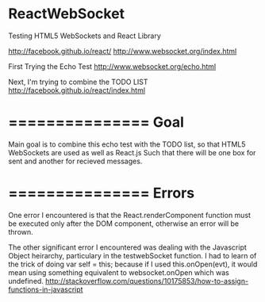 ReactWebSocket
==============
Testing HTML5 WebSockets and React Library

http://facebook.github.io/react/
http://www.websocket.org/index.html

First Trying the Echo Test
http://www.websocket.org/echo.html

Next, I'm trying to combine the TODO LIST
http://facebook.github.io/react/index.html

===============
Goal
===============

Main goal is to combine this echo test with the TODO list, so that HTML5 WebSockets are used as well as React.js
Such that there will be one box for sent and another for recieved messages.

===============
Errors
===============
One error I encountered is that the React.renderComponent function must be executed only after the DOM component, otherwise an error will be thrown.

The other significant error I encountered was dealing with the Javascript Object heirarchy, particulary in the testwebSocket function. I had to learn of the trick of doing var self = this; because if I used this.onOpen(evt), it would mean using something equivalent to websocket.onOpen which was undefined.
http://stackoverflow.com/questions/10175853/how-to-assign-functions-in-javascript

